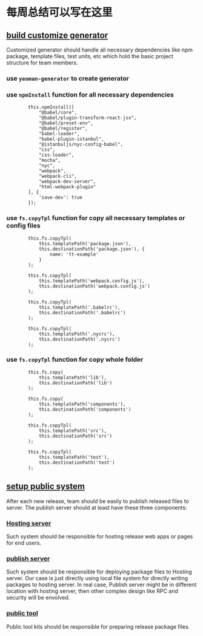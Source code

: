 # 每周总结可以写在这里

## [build customize generator](toy-tool)

Customized generator should handle all necessary dependencies like npm package, template files, test units, etc which hold the basic project structure for team members.

### use `yeoman-generator` to create generator

### use `npmInstall` function for all necessary dependencies

````JS
        this.npmInstall([
            "@babel/core",
            "@babel/plugin-transform-react-jsx",
            "@babel/preset-env",
            "@babel/register",
            "babel-loader",
            "babel-plugin-istanbul",
            "@istanbuljs/nyc-config-babel",
            "css",
            "css-loader",
            "mocha",
            "nyc",
            "webpack",
            "webpack-cli",
            "webpack-dev-server",
            "html-webpack-plugin"
        ], {
            'save-dev': true
        });
````

### use `fs.copyTpl` function for copy all necessary templates or config files

````JS
        this.fs.copyTpl(
            this.templatePath('package.json'),
            this.destinationPath('package.json'), {
                name: 'tt-example'
            }
        );

        this.fs.copyTpl(
            this.templatePath('webpack.config.js'),
            this.destinationPath('webpack.config.js')
        );

        this.fs.copyTpl(
            this.templatePath('.babelrc'),
            this.destinationPath('.babelrc')
        );

        this.fs.copyTpl(
            this.templatePath('.nycrc'),
            this.destinationPath('.nycrc')
        );
````

### use `fs.copyTpl` function for copy whole folder

````JS
        this.fs.copy(
            this.templatePath('lib'),
            this.destinationPath('lib')
        );

        this.fs.copy(
            this.templatePath('components'),
            this.destinationPath('components')
        );

        this.fs.copyTpl(
            this.templatePath('src'),
            this.destinationPath('src')
        );

        this.fs.copyTpl(
            this.templatePath('test'),
            this.destinationPath('test')
        );
````

## [setup public system](./publish)

After each new release, team should be easily to publish released files to server. The publish server should at least have these three components:

### [Hosting server](./publish/server)

Such system should be responsible for hosting release web apps or pages for end users.

### [publish server](./publish/publish-server-vanilla/index.js)

Such system should be responsible for deploying package files to Hosting server. Our case is just directly using local file system for directly writing packages to hosting server. In real case, Publish server might be in different location with hosting server, then other complex design like RPC and security will be envolved.

### [public tool](publish/publish-tool/publish.js)

Public tool kits should be responsible for preparing release package files.
